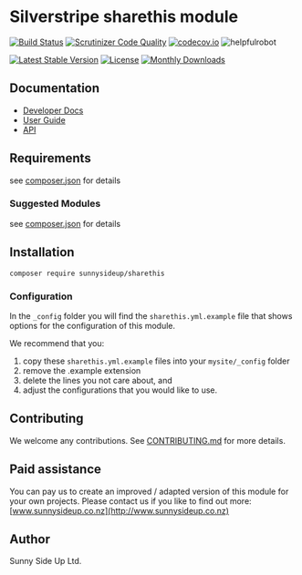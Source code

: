 # Silverstripe sharethis module
[![Build Status](https://travis-ci.org/sunnysideup/silverstripe-sharethis.svg?branch=master)](https://travis-ci.org/sunnysideup/silverstripe-sharethis)
[![Scrutinizer Code Quality](https://scrutinizer-ci.com/g/sunnysideup/silverstripe-sharethis/badges/quality-score.png?b=master)](https://scrutinizer-ci.com/g/sunnysideup/silverstripe-sharethis/?branch=master)
[![codecov.io](https://codecov.io/github/sunnysideup/silverstripe-sharethis/coverage.svg?branch=master)](https://codecov.io/github/sunnysideup/silverstripe-sharethis?branch=master)
![helpfulrobot](https://helpfulrobot.io/sunnysideup/sharethis/badge)

[![Latest Stable Version](https://poser.pugx.org/sunnysideup/sharethis/version)](https://packagist.org/packages/sunnysideup/sharethis)
[![License](https://poser.pugx.org/sunnysideup/sharethis/license)](https://packagist.org/packages/sunnysideup/sharethis)
[![Monthly Downloads](https://poser.pugx.org/sunnysideup/sharethis/d/monthly)](https://packagist.org/packages/sunnysideup/sharethis)


## Documentation



 * [Developer Docs](docs/en/INDEX.md)
 * [User Guide](docs/en/userguide.md)
 * [API](http://ssmods.com/apis/sharethis/docs/en/api/)

## Requirements



see [composer.json](composer.json) for details

### Suggested Modules



see [composer.json](composer.json) for details


## Installation


```
composer require sunnysideup/sharethis
```

### Configuration



In the `_config` folder you will find the `sharethis.yml.example`
file that shows options for the configuration of this module.

We recommend that you:

  1. copy these `sharethis.yml.example` files into your
`mysite/_config` folder
  2. remove the .example extension
  3. delete the lines you not care about, and
  4. adjust the configurations that you would like to use.


## Contributing



We welcome any contributions. See [CONTRIBUTING.md](CONTRIBUTING.md) for more details.

## Paid assistance



You can pay us to create an improved / adapted version of this module for your own projects.  Please contact us if you like to find out more: [www.sunnysideup.co.nz](http://www.sunnysideup.co.nz)

## Author



Sunny Side Up Ltd.
